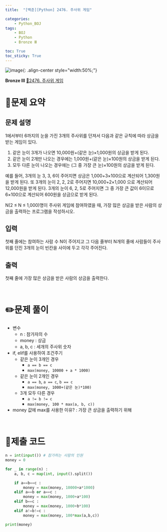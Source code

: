 ```yaml
---
title:  "[백준][Python] 2476. 주사위 게임" 

categories: 
    - Python_BOJ
tags: 
    - BOJ
    - Python
    - Bronze Ⅲ

toc: True
toc_sticky: True
---
```

![image](https://github.com/user-attachments/assets/32319fe8-99e9-4031-b5d1-9f1909b510dc){: .align-center style="width:50%;"}

**Bronze Ⅲ** 
[🔗2476. 주사위 게임]('https://www.acmicpc.net/problem/2476')

# 📝문제 요약
## 문제 설명
1에서부터 6까지의 눈을 가진 3개의 주사위를 던져서 다음과 같은 규칙에 따라 상금을 받는 게임이 있다.

1. 같은 눈이 3개가 나오면 10,000원+(같은 눈)×1,000원의 상금을 받게 된다.
2. 같은 눈이 2개만 나오는 경우에는 1,000원+(같은 눈)×100원의 상금을 받게 된다.
3. 모두 다른 눈이 나오는 경우에는 (그 중 가장 큰 눈)×100원의 상금을 받게 된다.

예를 들어, 3개의 눈 3, 3, 6이 주어지면 상금은 1,000+3×100으로 계산되어 1,300원을 받게 된다. 또 3개의 눈이 2, 2, 2로 주어지면 10,000+2×1,000 으로 계산되어 12,000원을 받게 된다. 3개의 눈이 6, 2, 5로 주어지면 그 중 가장 큰 값이 6이므로 6×100으로 계산되어 600원을 상금으로 받게 된다.

N(2 ≤ N ≤ 1,000)명이 주사위 게임에 참여하였을 때, 가장 많은 상금을 받은 사람의 상금을 출력하는 프로그램을 작성하시오.

## 입력
첫째 줄에는 참여하는 사람 수 N이 주어지고 그 다음 줄부터 N개의 줄에 사람들이 주사위를 던진 3개의 눈이 빈칸을 사이에 두고 각각 주어진다.

## 출력
첫째 줄에 가장 많은 상금을 받은 사람의 상금을 출력한다.


<br>

# ✏️문제 풀이
- 변수
    - n : 참가자의 수
    - money : 상금
    - a, b, c : 세개의 주사위 숫자
- if, elif를 사용하여 조건주기
    - 같은 눈이 3개인 경우
        - `a == b == c`
        - `max(money, 10000 + a * 1000)`
    - 같은 눈이 2개인 경우
        - `a == b`, `a == c`, `b == c`
        - `max(money, 1000+(같은 눈)*100)`
    - 3개 모두 다른 경우
        - `a != b != c`
        - `max(money, 100 * max(a, b, c))`
- money 값에 max를 사용한 이유? : 가장 큰 상금을 출력하기 위해


<br>

# 💯제출 코드
```python
n = int(input()) # 참가하는 사람의 인원
money = 0

for _ in range(n) :
    a, b, c = map(int, input().split())

    if a==b==c :
        money = max(money, 10000+a*1000)
    elif a==b or a==c :
        money = max(money, 1000+a*100)
    elif b==c :
        money = max(money, 1000+b*100)
    elif a!=b!=c :
        money = max(money, 100*max(a,b,c))

print(money)
```